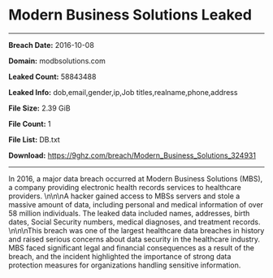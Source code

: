 # Modern Business Solutions Leaked

------------
**Breach Date:** 2016-10-08

**Domain:** modbsolutions.com

**Leaked Count:** 58843488

**Leaked Info:** dob,email,gender,ip,Job titles,realname,phone,address

**File Size:** 2.39 GiB

**File Count:** 1

**File List:** DB.txt

**Download:** https://9ghz.com/breach/Modern_Business_Solutions_324931

------------
In 2016, a major data breach occurred at Modern Business Solutions (MBS), a company providing electronic health records services to healthcare providers. \n\n\nA hacker gained access to MBSs servers and stole a massive amount of data, including personal and medical information of over 58 million individuals. The leaked data included names, addresses, birth dates, Social Security numbers, medical diagnoses, and treatment records. \n\n\nThis breach was one of the largest healthcare data breaches in history and raised serious concerns about data security in the healthcare industry. MBS faced significant legal and financial consequences as a result of the breach, and the incident highlighted the importance of strong data protection measures for organizations handling sensitive information.
